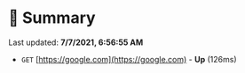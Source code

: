 # 📖 Summary
Last updated: **7/7/2021, 6:56:55 AM**

- `GET` [https://google.com](https://google.com) - **Up** (126ms)
